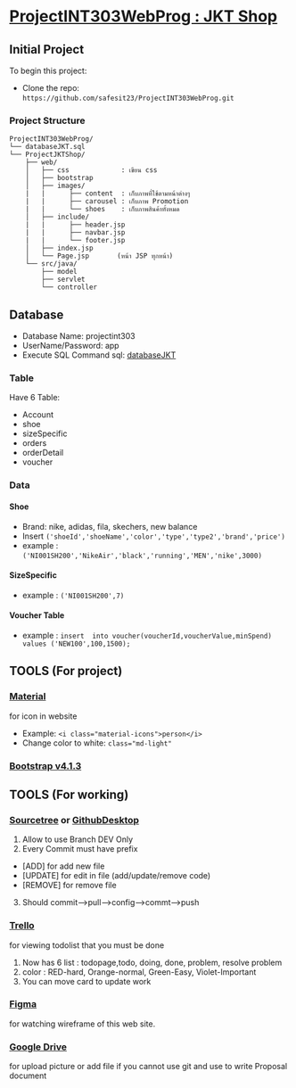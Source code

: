 # [ProjectINT303WebProg : JKT Shop](https://github.com/safesit23/ProjectINT303WebProg/)

## Initial Project

To begin this project:
* Clone the repo: `https://github.com/safesit23/ProjectINT303WebProg.git`

### Project Structure
```
ProjectINT303WebProg/
└── databaseJKT.sql
└── ProjectJKTShop/
    ├── web/
    │   ├── css             : เขียน css
    │   ├── bootstrap
    │   ├── images/
    |   |      ├── content  : เก็บภาพที่ใช้ตามหน้าต่างๆ
    |   |      ├── carousel : เก็บภาพ Promotion
    |   |      └── shoes    : เก็บภาพสินค้าทั้งหมด
    │   ├── include/
    |   |      ├── header.jsp
    |   |      ├── navbar.jsp
    |   |      └── footer.jsp
    │   ├── index.jsp
    │   └── Page.jsp       (หน้า JSP ทุกหน้า)
    └── src/java/
        ├── model
        ├── servlet
        └── controller
```

## Database
* Database Name: projectint303
* UserName/Password: app
* Execute SQL Command sql: [databaseJKT](https://github.com/safesit23/ProjectINT303WebProg/blob/master/databaseJKT.sql)

### Table
Have 6 Table:
* Account         
* shoe           
* sizeSpecific
* orders
* orderDetail
* voucher

### Data

#### Shoe
- Brand: nike, adidas, fila, skechers, new balance
- Insert `('shoeId','shoeName','color','type','type2','brand','price')`
- example : `('NI001SH200','NikeAir','black','running','MEN','nike',3000)`

#### SizeSpecific
- example : `('NI001SH200',7)`

#### Voucher Table
- example : 
`insert  into voucher(voucherId,voucherValue,minSpend) values
('NEW100',100,1500);`

## TOOLS (For project)
### [Material](https://material.io/tools/icons/?style=baseline)
for icon in website
* Example: `<i class="material-icons">person</i>`
* Change color to white: `class="md-light"`
### [Bootstrap v4.1.3](https://getbootstrap.com)


## TOOLS (For working)
### [Sourcetree](https://www.sourcetreeapp.com) or [GithubDesktop](https://desktop.github.com)
1. Allow to use Branch DEV Only
2. Every Commit must have prefix
  * [ADD] for add new file
  * [UPDATE] for edit in file (add/update/remove code)
  * [REMOVE] for remove file
3. Should commit-->pull-->config-->commt-->push

### [Trello](https://trello.com/b/EAqZi1hF/projectint303webpro)
for viewing todolist that you must be done
1. Now has 6 list : todopage,todo, doing, done, problem, resolve problem
2. color : RED-hard, Orange-normal, Green-Easy, Violet-Important
3. You can move card to update work

### [Figma](https://www.figma.com/files/team/639718251727099957/INT303-Webprog)
for watching wireframe of this web site.

### [Google Drive](https://drive.google.com/drive/folders/1iK_DfumIu-DqvwigPUIg_xvcU_yJVufW?usp=sharing)
for upload picture or add file if you cannot use git and use to write Proposal document
